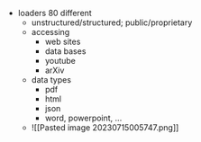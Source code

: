 * loaders 80 different
	* unstructured/structured; public/proprietary 
	* accessing
		* web sites
		* data bases 
		* youtube 
		* arXiv
	* data types
		* pdf
		* html
		* json
		* word, powerpoint, ...
	* ![[Pasted image 20230715005747.png]]